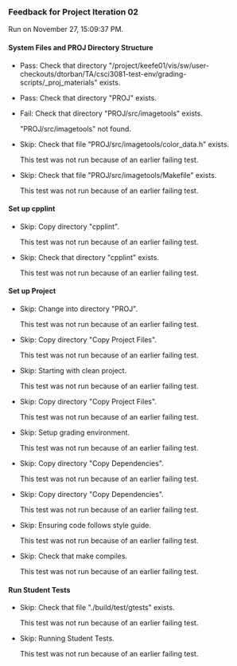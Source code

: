 ### Feedback for Project Iteration 02

Run on November 27, 15:09:37 PM.


#### System Files and PROJ Directory Structure

+ Pass: Check that directory "/project/keefe01/vis/sw/user-checkouts/dtorban/TA/csci3081-test-env/grading-scripts/_proj_materials" exists.

+ Pass: Check that directory "PROJ" exists.

+ Fail: Check that directory "PROJ/src/imagetools" exists.

     "PROJ/src/imagetools" not found.

+ Skip: Check that file "PROJ/src/imagetools/color_data.h" exists.

  This test was not run because of an earlier failing test.

+ Skip: Check that file "PROJ/src/imagetools/Makefile" exists.

  This test was not run because of an earlier failing test.


#### Set up cpplint

+ Skip: Copy directory "cpplint".

  This test was not run because of an earlier failing test.

+ Skip: Check that directory "cpplint" exists.

  This test was not run because of an earlier failing test.


#### Set up Project

+ Skip: Change into directory "PROJ".

  This test was not run because of an earlier failing test.

+ Skip: Copy directory "Copy Project Files".

  This test was not run because of an earlier failing test.

+ Skip: Starting with clean project.

  This test was not run because of an earlier failing test.

+ Skip: Copy directory "Copy Project Files".

  This test was not run because of an earlier failing test.

+ Skip: Setup grading environment.

  This test was not run because of an earlier failing test.

+ Skip: Copy directory "Copy Dependencies".

  This test was not run because of an earlier failing test.

+ Skip: Copy directory "Copy Dependencies".

  This test was not run because of an earlier failing test.

+ Skip: Ensuring code follows style guide.

  This test was not run because of an earlier failing test.

+ Skip: Check that make compiles.

  This test was not run because of an earlier failing test.


#### Run Student Tests

+ Skip: Check that file "./build/test/gtests" exists.

  This test was not run because of an earlier failing test.

+ Skip: Running Student Tests.

  This test was not run because of an earlier failing test.

